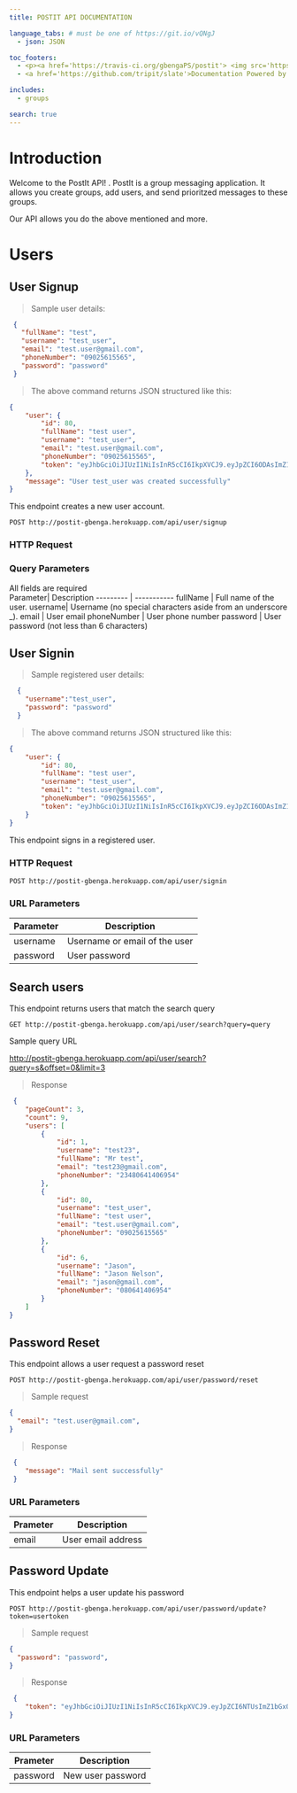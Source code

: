 ```yaml
---
title: POSTIT API DOCUMENTATION

language_tabs: # must be one of https://git.io/vQNgJ
  - json: JSON

toc_footers:
  - <p><a href='https://travis-ci.org/gbengaPS/postit'> <img src='https://travis-ci.org/gbengaPS/postit.svg?branch=develop'/> </a></p>
  - <a href='https://github.com/tripit/slate'>Documentation Powered by Slate</a>

includes:
  - groups

search: true
---
```


# Introduction

Welcome to the PostIt API! . PostIt is a group messaging application. It allows you create groups,
add users, and send prioritzed messages to these groups.

Our API allows you do the above mentioned and more.


# Users

## User Signup
> Sample user details:

```json
 {
   "fullName": "test",
   "username": "test_user",
   "email": "test.user@gmail.com",
   "phoneNumber": "09025615565",
   "password": "password"
 }
```

> The above command returns JSON structured like this:

```json
{
    "user": {
        "id": 80,
        "fullName": "test user",
        "username": "test_user",
        "email": "test.user@gmail.com",
        "phoneNumber": "09025615565",
        "token": "eyJhbGciOiJIUzI1NiIsInR5cCI6IkpXVCJ9.eyJpZCI6ODAsImZ1bGxOYW1lIjoidGVzdCB1c2VyIiwiZW1haWwiOiJ0ZXN0LnVzZXJAZ21haWwuY29tIiwicGhvbmVOdW1iZXIiOiIwOTAyNTYxNTU2NSIsImlhdCI6MTUxMTM0MDg1MSwiZXhwIjoxNTQyODc2ODUxfQ.6L3AIXfU307YRfPkZG4wnYDBZvUWDBWxOrdfkWUtf_o"
    },
    "message": "User test_user was created successfully"
}
```

This endpoint creates a new user account.

`POST http://postit-gbenga.herokuapp.com/api/user/signup`

### HTTP Request

### Query Parameters
<aside class="warning">All fields are required </aside>
Parameter| Description
--------- | -----------
fullName |  Full name of the user.
username|  Username (no special characters aside from an underscore _).
email | User email
phoneNumber | User phone number
password | User password (not less than 6 characters)

## User Signin
> Sample registered user details:

```json
  {
    "username":"test_user",
    "password": "password"
  }
```

> The above command returns JSON structured like this:

```json
{
    "user": {
        "id": 80,
        "fullName": "test user",
        "username": "test_user",
        "email": "test.user@gmail.com",
        "phoneNumber": "09025615565",
        "token": "eyJhbGciOiJIUzI1NiIsInR5cCI6IkpXVCJ9.eyJpZCI6ODAsImZ1bGxOYW1lIjoidGVzdCB1c2VyIiwiZW1haWwiOiJ0ZXN0LnVzZXJAZ21haWwuY29tIiwicGhvbmVOdW1iZXIiOiIwOTAyNTYxNTU2NSIsImlhdCI6MTUxMTM0MTM4OCwiZXhwIjoxNTQyODc3Mzg4fQ.uaXCpn4ztgvSxuNvRbj5ZaY2Kaipe2_lah5lQOwk57U"
    }
}
```

This endpoint signs in a registered user.

### HTTP Request

`POST http://postit-gbenga.herokuapp.com/api/user/signin`

### URL Parameters

Parameter | Description
--------- | -----------
username | Username or email of the user
password | User password

## Search users

 This endpoint returns users that match the search query

`GET http://postit-gbenga.herokuapp.com/api/user/search?query=query`

Sample query URL

http://postit-gbenga.herokuapp.com/api/user/search?query=s&offset=0&limit=3

> Response

```json
 {
    "pageCount": 3,
    "count": 9,
    "users": [
        {
            "id": 1,
            "username": "test23",
            "fullName": "Mr test",
            "email": "test23@gmail.com",
            "phoneNumber": "23480641406954"
        },
        {
            "id": 80,
            "username": "test_user",
            "fullName": "test user",
            "email": "test.user@gmail.com",
            "phoneNumber": "09025615565"
        },
        {
            "id": 6,
            "username": "Jason",
            "fullName": "Jason Nelson",
            "email": "jason@gmail.com",
            "phoneNumber": "080641406954"
        }
    ]
}
```

## Password Reset
 This endpoint allows a user request a password reset

  `POST http://postit-gbenga.herokuapp.com/api/user/password/reset`

>Sample request

```json
{
  "email": "test.user@gmail.com",
}
```
> Response

```json
 {
    "message": "Mail sent successfully"
 }
```

### URL Parameters

  Prameter  | Description
  --------- | ----------
  email     | User email address

## Password Update
 This endpoint helps a user update his password

 `POST http://postit-gbenga.herokuapp.com/api/user/password/update?token=usertoken`

 >Sample request

```json
{
  "password": "password",
}
```
> Response

```json
 {
    "token": "eyJhbGciOiJIUzI1NiIsInR5cCI6IkpXVCJ9.eyJpZCI6NTUsImZ1bGxOYW1lIjoic2FtIGFkZXllbWkiLCJlbWFpbCI6ImlveWV0YWRlQGdtYWlsLmNvbSIsInBob25lTnVtYmVyIjoiOTExIiwiaWF0IjoxNTExMzUwNDMxLCJleHAiOjE1NDI4ODY0MzF9.vseweDoDgOMjL_PWA6oEf1rZTsIgrFYdyRFffd97Ul4"
}
```

### URL Parameters

  Prameter  | Description
  --------- | ----------
  password  | New user password

